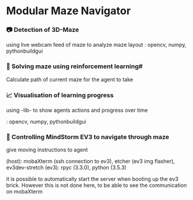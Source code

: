# Modular Maze Navigator


### 📷 Detection of 3D-Maze
using live webcam feed of maze to analyze maze layout
: opencv, numpy, pythonbuildgui

### 🧠 Solving maze using reinforcement learning#
Calculate path of current maze for the agent to take


### 📈 Visualisation of learning progress
using -lib- to show agents actions and progress over time

: opencv, numpy, pythonbuildgui


### 🤖 Controlling MindStorm EV3 to navigate through maze
give moving instructions to agent 

(host): mobaXterm (ssh connection to ev3), etcher (ev3 img flasher), ev3dev-stretch
(ev3): rpyc (3.3.0), python (3.5.3)

it is possible to automatically start the server when booting up the ev3 brick. However this is not done here, to be able to see the communication on mobaXterm